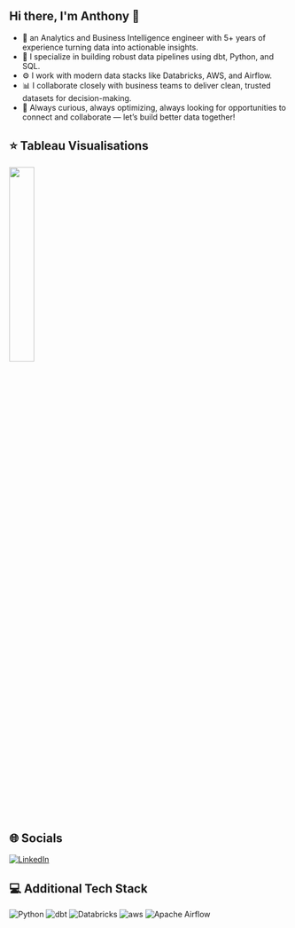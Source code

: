 ## Hi there, I'm Anthony 👋
- 👋 an Analytics and Business Intelligence engineer with 5+ years of experience turning data into actionable insights.
- 🧠 I specialize in building robust data pipelines using dbt, Python, and SQL.
- ⚙️ I work with modern data stacks like Databricks, AWS, and Airflow.
- 📊 I collaborate closely with business teams to deliver clean, trusted datasets for decision-making.
- 🚀 Always curious, always optimizing, always looking for opportunities to connect and collaborate — let’s build better data together!

## ⭐ Tableau Visualisations
<a href="https://public.tableau.com/app/profile/anthony.jaurou2130/viz/PaidMarketingPerfomance/Homepage">
    <img src="https://public.tableau.com/static/images/Pa/PaidMarketingPerfomance/Homepage/4_3.png" width ="30%">
  </a>
  
## 🌐 Socials
[![LinkedIn](https://img.shields.io/badge/LinkedIn-%230077B5.svg?logo=linkedin&logoColor=white)](https://www.linkedin.com/in/anthony-jaurou/)


## 💻 Additional Tech Stack
![Python](https://img.shields.io/badge/python-3670A0?style=flat&logo=python&logoColor=ffdd54) ![dbt](https://img.shields.io/badge/dbt-1E1E2F?style=flat&logo=dbt) ![Databricks](https://img.shields.io/badge/Databricks-151C1F?style=flat&logo=databricks) ![aws](https://img.shields.io/badge/aws-F19E38?style=flat) ![Apache Airflow](https://img.shields.io/badge/Apache%20Airflow-017CEE?style=flat&logo=apacheairflow)

<!--
**ajaurou/ajaurou** is a ✨ _special_ ✨ repository because its `README.md` (this file) appears on your GitHub profile.

Here are some ideas to get you started:

- 🔭 I’m currently working on ...
- 🌱 I’m currently learning ...
- 👯 I’m looking to collaborate on ...
- 🤔 I’m looking for help with ...
- 💬 Ask me about ...
- 📫 How to reach me: ...
- 😄 Pronouns: ...
- ⚡ Fun fact: ...
-->
